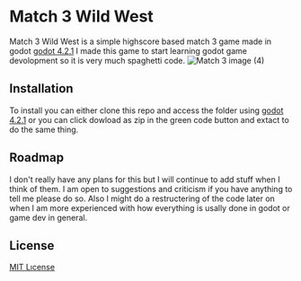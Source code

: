 # Match 3 Wild West

Match 3 Wild West is a simple highscore based match 3 game made in godot [godot 4.2.1](https://godotengine.org/download/archive/4.2.1-stable/) I made this game to start learning godot game devolopment so it is very much spaghetti code.
![Match 3 image (4)](https://github.com/UmutSen2662/Match-3-Wild-West/assets/163651345/68136ebc-191c-4843-9394-bb96638cc5c8)

## Installation

To install you can either clone this repo and access the folder using [godot 4.2.1](https://godotengine.org/download/archive/4.2.1-stable/) or you can click dowload as zip in the green code button and extact to do the same thing.

## Roadmap

I don't really have any plans for this but I will continue to add stuff when I think of them. I am open to suggestions and criticism if you have anything to tell me please do so. Also I might do a restructering of the code later on when I am more experienced with how everything is usally done in godot or game dev in general.

## License

[MIT Lıcense](LICENSE)
